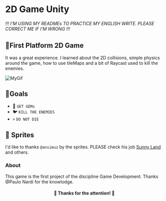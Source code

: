 # 2D Game Unity
###### !!! I'M USING MY READMEs TO PRACTICE MY ENGLISH WRITE. PLEASE CORRECT ME IF I'M WRONG !!!

## 🏃First Platform 2D Game
It was a great experience. I learned about the 2D collisions, simple physics around the game, how to use tileMaps and a bit of Raycast used to kill the enemies.

![MyGif](https://j.gifs.com/vl3rrr.gif)

## 🎯Goals
- 💎 `GET GEMs`
- 🐦 `KILL THE ENEMIES` 
- 💀 `DO NOT DIE`

## 🎨 Sprites
 I'd like to thanks `@ansimuz` by the sprites. PLEASE check his job
[Sunny Land](https://ansimuz.itch.io/sunny-land-pixel-game-art) and others.

### About
This game is the first project of the discipline Game Development. Thanks @Paulo Nardi for the knowlodge.
<h4 align="center">
    🤘 Thanks for the attention! 🤘
</h4>
